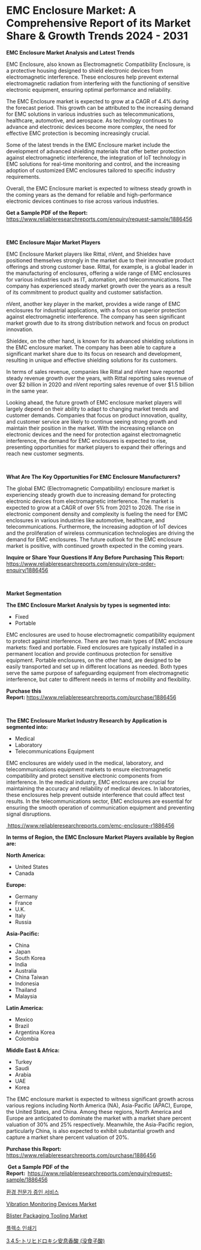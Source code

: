 <p><h1>EMC Enclosure Market: A Comprehensive Report of its Market Share & Growth Trends 2024 - 2031</h1></p><p><strong>EMC Enclosure Market Analysis and Latest Trends</strong></p>
<p><p>EMC Enclosure, also known as Electromagnetic Compatibility Enclosure, is a protective housing designed to shield electronic devices from electromagnetic interference. These enclosures help prevent external electromagnetic radiation from interfering with the functioning of sensitive electronic equipment, ensuring optimal performance and reliability.</p><p>The EMC Enclosure market is expected to grow at a CAGR of 4.4% during the forecast period. This growth can be attributed to the increasing demand for EMC solutions in various industries such as telecommunications, healthcare, automotive, and aerospace. As technology continues to advance and electronic devices become more complex, the need for effective EMC protection is becoming increasingly crucial.</p><p>Some of the latest trends in the EMC Enclosure market include the development of advanced shielding materials that offer better protection against electromagnetic interference, the integration of IoT technology in EMC solutions for real-time monitoring and control, and the increasing adoption of customized EMC enclosures tailored to specific industry requirements.</p><p>Overall, the EMC Enclosure market is expected to witness steady growth in the coming years as the demand for reliable and high-performance electronic devices continues to rise across various industries.</p></p>
<p><strong>Get a Sample PDF of the Report:&nbsp;</strong> <a href="https://www.reliableresearchreports.com/enquiry/request-sample/1886456">https://www.reliableresearchreports.com/enquiry/request-sample/1886456</a></p>
<p>&nbsp;</p>
<p><strong>EMC Enclosure Major Market Players</strong></p>
<p><p>EMC Enclosure Market players like Rittal, nVent, and Shieldex have positioned themselves strongly in the market due to their innovative product offerings and strong customer base. Rittal, for example, is a global leader in the manufacturing of enclosures, offering a wide range of EMC enclosures for various industries such as IT, automation, and telecommunications. The company has experienced steady market growth over the years as a result of its commitment to product quality and customer satisfaction.</p><p>nVent, another key player in the market, provides a wide range of EMC enclosures for industrial applications, with a focus on superior protection against electromagnetic interference. The company has seen significant market growth due to its strong distribution network and focus on product innovation.</p><p>Shieldex, on the other hand, is known for its advanced shielding solutions in the EMC enclosure market. The company has been able to capture a significant market share due to its focus on research and development, resulting in unique and effective shielding solutions for its customers.</p><p>In terms of sales revenue, companies like Rittal and nVent have reported steady revenue growth over the years, with Rittal reporting sales revenue of over $2 billion in 2020 and nVent reporting sales revenue of over $1.5 billion in the same year.</p><p>Looking ahead, the future growth of EMC enclosure market players will largely depend on their ability to adapt to changing market trends and customer demands. Companies that focus on product innovation, quality, and customer service are likely to continue seeing strong growth and maintain their position in the market. With the increasing reliance on electronic devices and the need for protection against electromagnetic interference, the demand for EMC enclosures is expected to rise, presenting opportunities for market players to expand their offerings and reach new customer segments.</p></p>
<p>&nbsp;</p>
<p><strong>What Are The Key Opportunities For EMC Enclosure Manufacturers?</strong></p>
<p><p>The global EMC (Electromagnetic Compatibility) enclosure market is experiencing steady growth due to increasing demand for protecting electronic devices from electromagnetic interference. The market is expected to grow at a CAGR of over 5% from 2021 to 2026. The rise in electronic component density and complexity is fueling the need for EMC enclosures in various industries like automotive, healthcare, and telecommunications. Furthermore, the increasing adoption of IoT devices and the proliferation of wireless communication technologies are driving the demand for EMC enclosures. The future outlook for the EMC enclosure market is positive, with continued growth expected in the coming years.</p></p>
<p><strong>Inquire or Share Your Questions If Any Before Purchasing This Report:</strong> <a href="https://www.reliableresearchreports.com/enquiry/pre-order-enquiry/1886456">https://www.reliableresearchreports.com/enquiry/pre-order-enquiry/1886456</a></p>
<p>&nbsp;</p>
<p><strong>Market Segmentation</strong></p>
<p><strong>The EMC Enclosure Market Analysis by types is segmented into:</strong></p>
<p><ul><li>Fixed</li><li>Portable</li></ul></p>
<p><p>EMC enclosures are used to house electromagnetic compatibility equipment to protect against interference. There are two main types of EMC enclosure markets: fixed and portable. Fixed enclosures are typically installed in a permanent location and provide continuous protection for sensitive equipment. Portable enclosures, on the other hand, are designed to be easily transported and set up in different locations as needed. Both types serve the same purpose of safeguarding equipment from electromagnetic interference, but cater to different needs in terms of mobility and flexibility.</p></p>
<p><strong>Purchase this Report:&nbsp;</strong><a href="https://www.reliableresearchreports.com/purchase/1886456">https://www.reliableresearchreports.com/purchase/1886456</a></p>
<p>&nbsp;</p>
<p><strong>The EMC Enclosure Market Industry Research by Application is segmented into:</strong></p>
<p><ul><li>Medical</li><li>Laboratory</li><li>Telecommunications Equipment</li></ul></p>
<p><p>EMC enclosures are widely used in the medical, laboratory, and telecommunications equipment markets to ensure electromagnetic compatibility and protect sensitive electronic components from interference. In the medical industry, EMC enclosures are crucial for maintaining the accuracy and reliability of medical devices. In laboratories, these enclosures help prevent outside interference that could affect test results. In the telecommunications sector, EMC enclosures are essential for ensuring the smooth operation of communication equipment and preventing signal disruptions.</p></p>
<p><a href="https://www.reliableresearchreports.com/emc-enclosure-r1886456">&nbsp;https://www.reliableresearchreports.com/emc-enclosure-r1886456</a></p>
<p><strong>In terms of Region, the EMC Enclosure Market Players available by Region are:</strong></p>
<p>
    <p> <strong> North America: </strong>
        <ul>
            <li>United States</li>
            <li>Canada</li>
        </ul>
        </p> 
    <p> <strong> Europe: </strong>
        <ul>
            <li>Germany</li>
            <li>France</li>
            <li>U.K.</li>
            <li>Italy</li>
            <li>Russia</li>
        </ul>
        </p> 
    <p> <strong> Asia-Pacific: </strong>
        <ul>
            <li>China</li>
            <li>Japan</li>
            <li>South Korea</li>
            <li>India</li>
            <li>Australia</li>
            <li>China Taiwan</li>
            <li>Indonesia</li>
            <li>Thailand</li>
            <li>Malaysia</li>
        </ul>
        </p> 
    <p> <strong> Latin America: </strong>
        <ul>
            <li>Mexico</li>
            <li>Brazil</li>
            <li>Argentina Korea</li>
            <li>Colombia</li>
        </ul>
        </p> 
    <p> <strong> Middle East & Africa: </strong>
        <ul>
            <li>Turkey</li>
            <li>Saudi</li>
            <li>Arabia</li>
            <li>UAE</li>
            <li>Korea</li>
        </ul>
    </p>
    </p>
<p><p>The EMC enclosure market is expected to witness significant growth across various regions including North America (NA), Asia-Pacific (APAC), Europe, the United States, and China. Among these regions, North America and Europe are anticipated to dominate the market with a market share percent valuation of 30% and 25% respectively. Meanwhile, the Asia-Pacific region, particularly China, is also expected to exhibit substantial growth and capture a market share percent valuation of 20%.</p></p>
<p><strong>Purchase this Report: </strong><a href="https://www.reliableresearchreports.com/purchase/1886456">https://www.reliableresearchreports.com/purchase/1886456</a></p>
<p>&nbsp;<strong>Get a Sample PDF of the Report:&nbsp;&nbsp;</strong><a href="https://www.reliableresearchreports.com/enquiry/request-sample/1886456">https://www.reliableresearchreports.com/enquiry/request-sample/1886456</a></p>
<p><strong></strong></p>
<p><p><a href="https://github.com/Tristiarton768456/Market-Research-Report-List-2/blob/main/1789820169455.md">환경 전문가 증인 서비스</a></p><p><a href="https://github.com/irjbaube82/Market-Research-Report-List-1/blob/main/vibration-monitoring-devices-market.md">Vibration Monitoring Devices Market</a></p><p><a href="https://github.com/abdillahsp58/Market-Research-Report-List-1/blob/main/blister-packaging-tooling-market.md">Blister Packaging Tooling Market</a></p><p><a href="https://github.com/novabrown3/Market-Research-Report-List-2/blob/main/7349250169456.md">플렉소 인쇄기</a></p><p><a href="https://github.com/hardee896/Market-Research-Report-List-2/blob/main/6159943157965.md">3,4,5-トリヒドロキシ安息香酸 (没食子酸)</a></p></p>